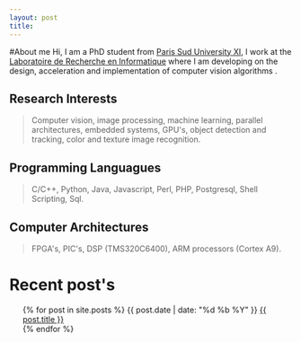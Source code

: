 ```yaml
---
layout: post
title: 
---
```

#About me
Hi, I am a PhD student from [Paris Sud University XI](www.u-psud.fr), I work at the [Laboratoire de Recherche en Informatique](www.lri.fr) where I am developing on the design, acceleration and implementation of computer vision algorithms .

## <i class="icon-beaker icon-1x"></i> Research Interests
> Computer vision, image processing, machine learning, parallel architectures, embedded systems, GPU's,  object detection and tracking, color and texture image recognition.

## <i class="icon-keyboard icon-1x"></i> Programming Languagues
> C/C++,  Python, Java, Javascript, Perl, PHP, Postgresql, Shell Scripting, Sql.

## <i class="icon-desktop icon-1x"></i> Computer Architectures
> FPGA's, PIC's, DSP (TMS320C6400), ARM processors (Cortex A9).

# Recent post's
<div>
<ul id="posts">
  {% for post in site.posts %}
      {{ post.date | date: "%d %b %Y" }} <a href="{{ post.url }}">{{ post.title }}</a><br>
  {% endfor %}
</ul>
</div>
